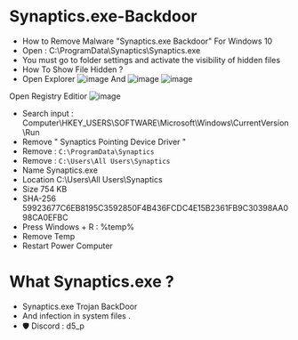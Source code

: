 # Synaptics.exe-Backdoor
- How to Remove Malware "Synaptics.exe Backdoor" For Windows 10
- Open : C:\ProgramData\Synaptics\Synaptics.exe
- You must go to folder settings and activate the visibility of hidden files
- How To Show File Hidden ?
- Open Explorer
![image](https://github.com/ci04/Synaptics.exe-Backdoor/assets/166393448/3093460b-0058-41a9-bd21-14d8e8d95b82)
And 
![image](https://github.com/ci04/Synaptics.exe-Backdoor/assets/166393448/c1a4d225-7242-4523-9265-5c397bbc477d)
![image](https://github.com/ci04/Synaptics.exe-Backdoor/assets/166393448/681d9cb9-f0e9-4645-b5c6-76df335c486e)

Open Registry Editior
![image](https://github.com/ci04/Synaptics.exe-Backdoor/assets/166393448/aeac7571-177a-4245-942f-277683d4b517)
- Search input : Computer\HKEY_USERS\SOFTWARE\Microsoft\Windows\CurrentVersion\Run                                                           
- Remove " Synaptics Pointing Device Driver "
- Remove : `C:\ProgramData\Synaptics`
- Remove : `C:\Users\All Users\Synaptics`
- Name	Synaptics.exe
- Location	C:\Users\All Users\Synaptics
- Size	754 KB
- SHA-256	59923677C6EB8195C3592850F4B436FCDC4E15B2361FB9C30398AA098CA0EFBC
- Press Windows + R : %temp%
- Remove Temp
- Restart Power Computer
# What Synaptics.exe ?
- Synaptics.exe Trojan BackDoor
- And infection in system files .
- 🛡 Discord : d5_p
